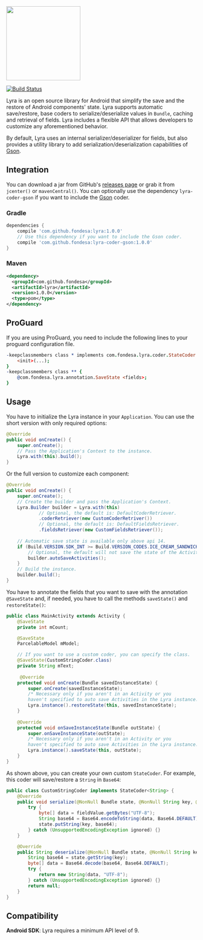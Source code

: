 <img src="https://raw.githubusercontent.com/Fondesa/Lyra/master/images/lyra_logo.png" height="196">

[![Build Status](https://travis-ci.org/Fondesa/Lyra.svg?branch=master)](https://travis-ci.org/Fondesa/Lyra)

Lyra is an open source library for Android that simplify the save and the restore of Android components' state.
Lyra supports automatic save/restore, base coders to serialize/deserialize values in `Bundle`, caching and retrieval of fields. Lyra includes a flexible API that allows developers to customize any aforementioned behavior.

By default, Lyra uses an internal serializer/deserializer for fields, but also provides a utility library to add serialization/deserialization capabilities of [Gson][1].

Integration
------

You can download a jar from GitHub's [releases page][2] or grab it from ```jcenter()``` or ```mavenCentral()```.
You can optionally use the dependency `lyra-coder-gson` if you want to include the [Gson][1] coder.

### Gradle ###

```gradle
dependencies {
    compile 'com.github.fondesa:lyra:1.0.0'
    // Use this dependency if you want to include the Gson coder.
    compile 'com.github.fondesa:lyra-coder-gson:1.0.0'
}
```

### Maven ###

```xml
<dependency>
  <groupId>com.github.fondesa</groupId>
  <artifactId>lyra</artifactId>
  <version>1.0.0</version>
  <type>pom</type>
</dependency>
```

ProGuard
--------

If you are using ProGuard, you need to include the following lines to your proguard configuration file.

```pro
-keepclassmembers class * implements com.fondesa.lyra.coder.StateCoder {
    <init>(...);
}
-keepclassmembers class ** {
    @com.fondesa.lyra.annotation.SaveState <fields>;
}
```

Usage
------

You have to initialize the Lyra instance in your `Application`.
You can use the short version with only required options:

```java
@Override
public void onCreate() {
    super.onCreate();
    // Pass the Application's Context to the instance.
    Lyra.with(this).build();
}
```

Or the full version to customize each component:

```java
@Override
public void onCreate() {
    super.onCreate();
    // Create the builder and pass the Application's Context.
    Lyra.Builder builder = Lyra.with(this)
            // Optional, the default is: DefaultCoderRetriever.
            .coderRetriever(new CustomCoderRetriver())
            // Optional, the default is: DefaultFieldsRetriever.
            .fieldsRetriever(new CustomFieldsRetriever());
    
    // Automatic save state is available only above api 14.
    if (Build.VERSION.SDK_INT >= Build.VERSION_CODES.ICE_CREAM_SANDWICH) {
        // Optional, the default will not save the state of the Activities automatically.
        builder.autoSaveActivities();
    }
    // Build the instance.
    builder.build();
}
```

You have to annotate the fields that you want to save with the annotation `@SaveState` and, if needed, you have to call the methods `saveState()` and `restoreState()`:

```java
public class MainActivity extends Activity {
    @SaveState
    private int mCount;

    @SaveState
    ParcelableModel mModel;

    // If you want to use a custom coder, you can specify the class.
    @SaveState(CustomStringCoder.class)
    private String mText;
    
     @Override
    protected void onCreate(Bundle savedInstanceState) {
        super.onCreate(savedInstanceState);
        /* Necessary only if you aren't in an Activity or you 
        haven't specified to auto save Activities in the Lyra instance. */
        Lyra.instance().restoreState(this, savedInstanceState);
    }
    
    @Override
    protected void onSaveInstanceState(Bundle outState) {
        super.onSaveInstanceState(outState);
        /* Necessary only if you aren't in an Activity or you 
        haven't specified to auto save Activities in the Lyra instance. */
        Lyra.instance().saveState(this, outState);
    }
}
```

As shown above, you can create your own custom `StateCoder`. For example, this coder will save/restore a `String` in `Base64`:

```java
public class CustomStringCoder implements StateCoder<String> {
    @Override
    public void serialize(@NonNull Bundle state, @NonNull String key, @NonNull String fieldValue) {
        try {
            byte[] data = fieldValue.getBytes("UTF-8");
            String base64 = Base64.encodeToString(data, Base64.DEFAULT);
            state.putString(key, base64);
        } catch (UnsupportedEncodingException ignored) {}
    }

    @Override
    public String deserialize(@NonNull Bundle state, @NonNull String key) {
        String base64 = state.getString(key);
        byte[] data = Base64.decode(base64, Base64.DEFAULT);
        try {
            return new String(data, "UTF-8");
        } catch (UnsupportedEncodingException ignored) {}
        return null;
    }
}
```

Compatibility
------

**Android SDK**: Lyra requires a minimum API level of 9.


[1]: https://github.com/google/gson
[2]: https://github.com/Fondesa/Lyra/releases
